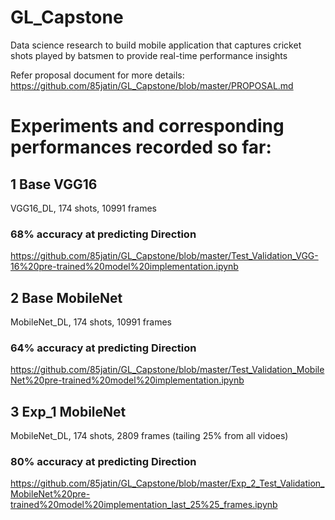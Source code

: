# GL_Capstone
Data science research to build mobile application that captures cricket shots played by batsmen to provide real-time performance insights

Refer proposal document for more details: https://github.com/85jatin/GL_Capstone/blob/master/PROPOSAL.md

# Experiments and corresponding performances recorded so far:
## 1 Base VGG16
VGG16_DL, 174 shots, 10991 frames
### 68% accuracy at predicting Direction
https://github.com/85jatin/GL_Capstone/blob/master/Test_Validation_VGG-16%20pre-trained%20model%20implementation.ipynb
## 2 Base MobileNet
MobileNet_DL, 174 shots, 10991 frames
### 64% accuracy at predicting Direction
https://github.com/85jatin/GL_Capstone/blob/master/Test_Validation_MobileNet%20pre-trained%20model%20implementation.ipynb
## 3 Exp_1 MobileNet
MobileNet_DL, 174 shots, 2809 frames (tailing 25% from all vidoes)
### 80% accuracy at predicting Direction
https://github.com/85jatin/GL_Capstone/blob/master/Exp_2_Test_Validation_MobileNet%20pre-trained%20model%20implementation_last_25%25_frames.ipynb
